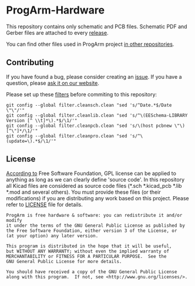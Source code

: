 ProgArm-Hardware
================

This repository contains only schematic and PCB files. Schematic PDF and Gerber files are attached to every [release](https://github.com/ProgArm/ProgArm-Hardware/releases).

You can find other files used in ProgArm project [in other repositories](https://github.com/ProgArm). 

Contributing
------------
If you have found a bug, please consider creating an [issue](https://github.com/ProgArm/ProgArm-Hardware/issues). If you have a question, please [ask it on our website](http://progarm.org/Ask).


Please set up these [filters](http://git-scm.com/book/en/Customizing-Git-Git-Attributes) before commiting to this repository:
```
git config --global filter.cleansch.clean "sed 's/^Date.*$/Date \"\"/'"
git config --global filter.cleanlib.clean "sed 's/^\(EESchema-LIBRARY Version [^ \\t]*\).*$/\1/'"
git config --global filter.cleanpcb.clean "sed 's/\(host pcbnew \"\)[^\"]*/\1/'"
git config --global filter.cleanpro.clean "sed 's/^\(update=\).*$/\1/'"
```

License
-------
[According to](https://www.gnu.org/licenses/gpl-faq.html#GPLOtherThanSoftware) Free Software Foundation, GPL license can be applied to anything as long as we can clearly define 'source code'. In this repository all Kicad files are considered as source code files (*.sch *.kicad_pcb *.lib *.mod and several others). You must provide these files (or their modifications) if you are distributing any work based on this project. Please refer to [LICENSE](https://github.com/ProgArm/ProgArm-Hardware/blob/master/LICENSE) file for details.

    ProgArm is free hardware & software: you can redistribute it and/or modify
    it under the terms of the GNU General Public License as published by
    the Free Software Foundation, either version 3 of the License, or
    (at your option) any later version.

    This program is distributed in the hope that it will be useful,
    but WITHOUT ANY WARRANTY; without even the implied warranty of
    MERCHANTABILITY or FITNESS FOR A PARTICULAR PURPOSE.  See the
    GNU General Public License for more details.

    You should have received a copy of the GNU General Public License
    along with this program.  If not, see <http://www.gnu.org/licenses/>.
